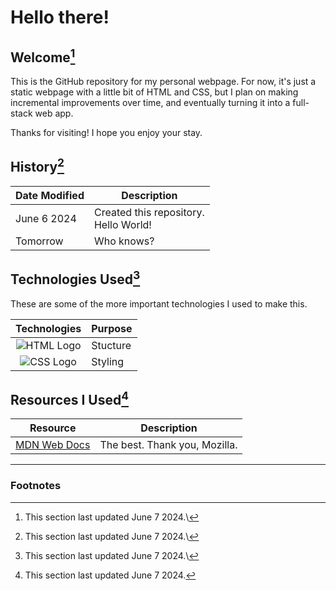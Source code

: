 # Hello there!

## Welcome[^1]

This is the GitHub repository for my personal webpage. For now, it's just a static webpage with a little bit of HTML and CSS, but I plan on making incremental improvements over time, and eventually turning it into a full-stack web app.

Thanks for visiting! I hope you enjoy your stay.

## History[^2]

| Date Modified | Description |
|---------------|-------------|
| June 6 2024 | Created this repository.<br> Hello World! |
| Tomorrow | Who knows? |

## Technologies Used[^3]

These are some of the more important technologies I used to make this.

| Technologies | Purpose |
|:------------:|---------|
|![HTML Logo](files/Users/jzhang/Desktop/Isolated.png)| Stucture |
|![CSS Logo](files/Users/jzhang/Desktop/Isolated.png)| Styling |


## Resources I Used[^4]

| Resource | Description |
|---------------|-------------|
| [MDN Web Docs](https://developer.mozilla.org/en-US/) | The best. Thank you, Mozilla. |

<hr>

### Footnotes

[^1]: This section last updated June 7 2024.\
[^2]: This section last updated June 7 2024.\
[^3]: This section last updated June 7 2024.\
[^4]: This section last updated June 7 2024.